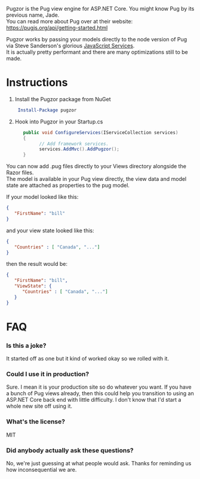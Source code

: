 Pugzor is the Pug view engine for ASP.NET Core. You might know Pug by its previous name, Jade.  
You can read more about Pug over at their website: https://pugjs.org/api/getting-started.html

Pugzor works by passing your models directly to the node version of Pug via Steve Sanderson's glorious [JavaScript Services](https://github.com/aspnet/JavaScriptServices).  
It is actually pretty performant and there are many optimizations still to be made.

# Instructions

1. Install the Pugzor package from NuGet
   
   ```PowerShell
    Install-Package pugzor
   ```
2. Hook into Pugzor in your Startup.cs

   ```csharp
      public void ConfigureServices(IServiceCollection services)
      {
            // Add framework services.
            services.AddMvc().AddPugzor();
      }
   ```
   
You can now add .pug files directly to your Views directory alongside the Razor files.  
The model is available in your Pug view directly, the view data and model state are attached as properties to the pug model. 

If your model looked like this:

   ```json
   {
      "FirstName": "bill"
   }
   ```

   and your view state looked like this:

   ```json
   {
      "Countries" : [ "Canada", "..."]
   }
   ```

   then the result would be:

   ```json
   {
      "FirstName": "bill",
      "ViewState": {
         "Countries" : [ "Canada", "..."]
      } 
   }
   ```

# FAQ

### Is this a joke?

It started off as one but it kind of worked okay so we rolled with it. 

### Could I use it in production?

Sure. I mean it is your production site so do whatever you want. If you have a bunch of Pug views already, then this could help you transition to using an ASP.NET Core back end with little difficulty. I don't know that I'd start a whole new site off using it. 

### What's the license?

MIT

### Did anybody actually ask these questions?

No, we're just guessing at what people would ask. Thanks for reminding us how inconsequential we are. 
